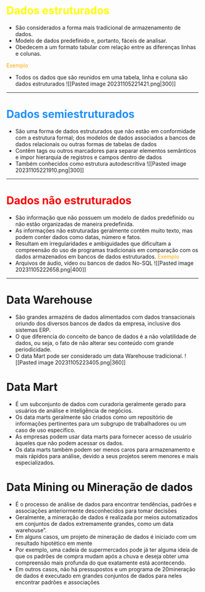 # <span style="color:yellow">Dados estruturados</span>
- São considerados a forma mais tradicional de armazenamento de dados.
- Modelo de dados predefinido e, portanto, fáceis de analisar.
- Obedecem a um formato tabular com relação entre as diferenças linhas e colunas.

 <span style="color:orange">Exemplo</span>
 - Todos os dados que são reunidos em uma tabela, linha e coluna são dados estruturados
![[Pasted image 20231105221421.png|300]]
---
# <span style="color: #1E90FF">Dados semiestruturados</span>
- São uma forma de dados estruturados que não estão em conformidade com a estrutura formal; dos modelos de dados associados a bancos de dados relacionais ou outras formas de tabelas de dados
- Contêm tags ou outros marcadores para separar elementos semânticos e impor hierarquia de registros e campos dentro de dados
- Também conhecidos como estrutura autodescritiva
![[Pasted image 20231105221910.png|300]]
---
# <span style="color:red">Dados não estruturados</span> 
- São informação que não possuem um modelo de dados predefinido ou não estão organizadas de maneira predefinida.
- As informações não estruturadas geralmente contêm muito texto, mas podem conter dados como datas, número e fatos.
- Resultam em irregularidades e ambiguidades que dificultam a compreensão do uso de programas tradicionais em comparação com os dados armazenados em bancos de dados estruturados.
<span style="color:orange">Exemplo</span>
- Arquivos de áudio, vídeo ou bancos de dados No-SQL
 ![[Pasted image 20231105222658.png|400]]
---
# Data Warehouse
- São grandes armazéns de dados alimentados com dados transacionais oriundo dos diversos bancos de dados da empresa, inclusive dos sistemas ERP. 
- O que diferencia do conceito de banco de dados é a não volatilidade de dados, ou seja, o fato de não alterar seu conteúdo com grande periodicidade.
- O data Mart pode ser considerado um data Warehouse tradicional.
![[Pasted image 20231105223405.png|360]]

# Data Mart
- É um subconjunto de dados com curadoria geralmente gerado para usuários de análise e inteligência de negócios. 
- Os data marts geralmente são criados como um repositório de informações pertinentes para um subgrupo de trabalhadores ou um caso de uso específico. 
- As empresas podem usar data marts para fornecer acesso de usuário àqueles que não podem acessar os dados.
- Os data marts também podem ser menos caros para armazenamento e mais rápidos para análise, devido a seus projetos serem menores e mais especializados.

# Data Mining ou Mineração de dados
- É o processo de análise de dados para encontrar tendências, padrões e associações anteriormente desconhecidos para tomar decisões
- Geralmente, a mineração de dados é realizada por meios automatizados em conjuntos de dados extremamente grandes, como um data warehouse”.
- Em alguns casos, um projeto de mineração de dados é iniciado com um resultado hipotético em mente
- Por exemplo, uma cadeia de supermercados pode já ter alguma ideia de que os padrões de compra mudam após a chuva e deseja obter uma compreensão mais profunda do que exatamente está acontecendo.
- Em outros casos, não há pressupostos e um programa de
20mineração de dados é executado em grandes conjuntos de dados para neles encontrar padrões e associações